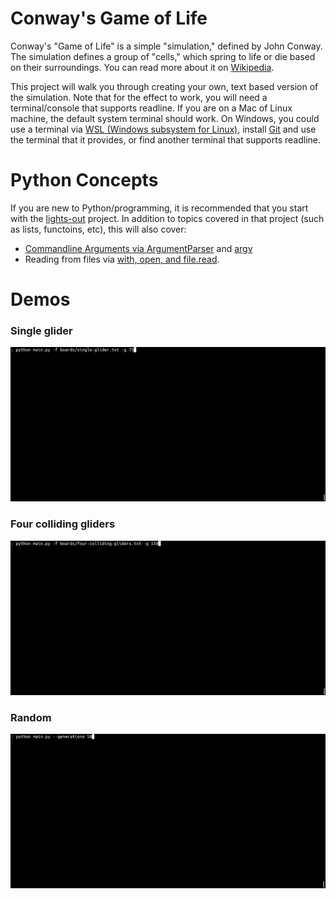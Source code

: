 # Conway's Game of Life

Conway's "Game of Life" is a simple "simulation," defined by John Conway. The simulation
defines a group of "cells," which spring to life or die based on their surroundings. You
can read more about it on [Wikipedia](https://en.wikipedia.org/wiki/Conway's_Game_of_Life).

This project will walk you through creating your own, text based version of the simulation.
Note that for the effect to work, you will need a terminal/console that supports readline.
If you are on a Mac of Linux machine, the default system terminal should work. On Windows,
you could use a terminal via
[WSL (Windows subsystem for Linux)](https://learn.microsoft.com/en-us/windows/wsl/install),
install [Git](https://git-scm.com/download/win) and use the terminal that it provides, or
find another terminal that supports readline.

# Python Concepts

If you are new to Python/programming, it is recommended that you start with the
[lights-out](../lights-out) project. In addition to topics covered in that project (such
as lists, functoins, etc), this will also cover:

* [Commandline Arguments via ArgumentParser](https://docs.python.org/3/library/argparse.html#module-argparse)
and [argv](https://docs.python.org/3/library/argparse.html#module-argparse)
* Reading from files via [with, open, and file.read](https://docs.python.org/3/tutorial/inputoutput.html#reading-and-writing-files).

# Demos

### Single glider

![](demos/single-glider.gif)

### Four colliding gliders

![](demos/four-colliding-gliders.gif)

### Random

![](demos/random-lowres.gif)
